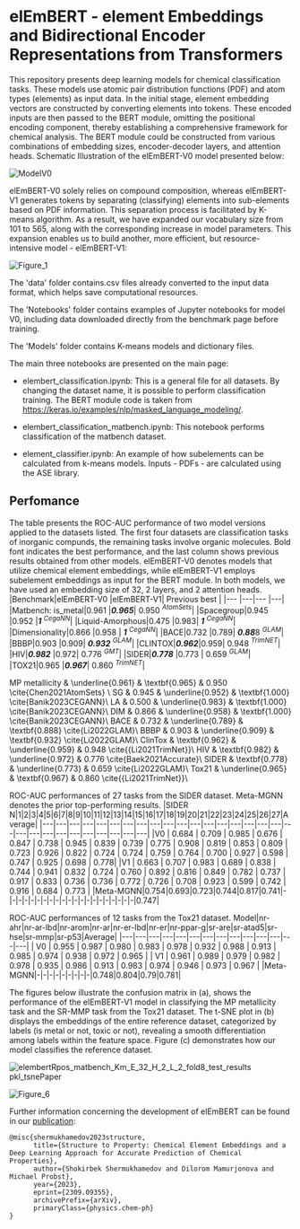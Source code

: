 # elEmBERT - element Embeddings and Bidirectional Encoder Representations from Transformers

This repository presents deep learning models for chemical classification tasks. These models use atomic pair distribution functions (PDF) and atom types (elements) as input data. 
In the initial stage, element embedding vectors are constructed by converting elements into tokens. These encoded inputs are then passed to the BERT module, omitting the positional encoding component, thereby establishing a comprehensive framework for chemical analysis. The BERT module could be constructed from various combinations of embedding sizes, encoder-decoder layers, and attention heads. Schematic Illustration of the elEmBERT-V0 model presented below: 

![ModelV0](https://github.com/dmamur/elementsem/assets/60742014/69492ddd-2dc0-492e-9090-e46380e578b5)


elEmBERT-V0 solely relies on compound composition, whereas elEmBERT-V1 generates tokens by separating (classifying) elements into sub-elements based on PDF information. This separation process is facilitated by K-means algorithm. As a result, we have expanded our vocabulary size from 101 to 565, along with the corresponding increase in model parameters. This expansion enables us to build another, more efficient, but resource-intensive model - elEmBERT-V1:

![Figure_1](https://github.com/user-attachments/assets/142f48cf-1e15-4d9b-a57a-552927488133)



The 'data' folder contains.csv files already converted to the input data format, which helps save computational resources.

The 'Notebooks' folder contains examples of Jupyter notebooks for model V0, including data downloaded directly from the benchmark page before training.

The 'Models' folder contains K-means models and dictionary files.

The main three notebooks are presented on the main page:
- elembert_classification.ipynb: This is a general file for all datasets. By changing the dataset name, it is possible to perform classification training. The BERT module code is taken from https://keras.io/examples/nlp/masked_language_modeling/.

- elembert_classification_matbench.ipynb: This notebook performs classification of the matbench dataset.

- element_classifier.ipynb: An example of how subelements can be calculated from k-means models. Inputs - PDFs - are calculated using the ASE library. 

## Perfomance
The table presents the ROC-AUC performance of two model versions applied to the datasets listed. The first four datasets are classification tasks of inorganic compunds, the remaining tasks involve organic molecules. Bold font indicates the best performance, and the last column shows previous results obtained from other models. elEmBERT-V0 denotes models that utilize chemical element embeddings, while elEmBERT-V1 employs subelement embeddings as input for the BERT module.
In both models, we have used an embedding size of 32, 2 layers, and 2 attention heads.
|Benchmark|elEmBERT-V0 |elEmBERT-V1| Previous best   |
|--- |---|--- |---|
|Matbench: is_metal|0.961 |***0.965***| 0.950 $^{AtomSets}$|
|Spacegroup|0.945 |0.952 |***1***       $^{CegaNN  }$|
|Liquid-Amorphous|0.475	|0.983| ***1***       $^{CegaNN  }$|
|Dimensionality|0.866	|0.958 | ***1***       $^{CegaNN  }$|
|BACE|0.732 |0.789| ***0.88***8 $^{GLAM    }$|
|BBBP|0.903	|0.909| ***0.932*** $^{GLAM    }$|
|CLINTOX|***0.962***|0.959| 0.948 $^{TrimNET }$|
|HIV|***0.982***	|0.972| 0.776 $^{GMT     }$|
|SIDER|***0.778***	|0.773 | 0.659 $^{GLAM    }$|
|TOX21|0.965	|***0.967***| 0.860 $^{TrimNET }$|


MP metallicity &  \underline{0.961} & \textbf{0.965}  & 0.950 \cite{Chen2021AtomSets} \\
SG & 0.945  & \underline{0.952} & \textbf{1.000} \cite{Banik2023CEGANN}\\
LA & 0.500  & \underline{0.983}  & \textbf{1.000} \cite{Banik2023CEGANN}\\
DIM & 0.866  & \underline{0.958}  & \textbf{1.000} \cite{Banik2023CEGANN}\\
BACE & 0.732  & \underline{0.789}  & \textbf{0.888} \cite{Li2022GLAM}\\
BBBP & 0.903  & \underline{0.909} & \textbf{0.932} \cite{Li2022GLAM}\\
ClinTox & \textbf{0.962}  & \underline{0.959}  & 0.948 \cite{{Li2021TrimNet}}\\
HIV & \textbf{0.982}  & \underline{0.972} & 0.776 \cite{Baek2021Accurate}\\
SIDER & \textbf{0.778} & \underline{0.773}  & 0.659 \cite{Li2022GLAM}\\
Tox21 & \underline{0.965}  & \textbf{0.967} & 0.860 \cite{{Li2021TrimNet}}\\

ROC-AUC performances of 27 tasks from the SIDER dataset. Meta-MGNN denotes the prior top-performing results. 
|SIDER N|1|2|3|4|5|6|7|8|9|10|11|12|13|14|15|16|17|18|19|20|21|22|23|24|25|26|27|Average|
|---|---|---|---|---|---|---|---|---|---|---|---|---|---|---|---|---|---|---|---|---|---|---|---|---|---|---|---|---|
|V0      | 0.684 | 0.709 | 0.985 | 0.676 | 0.847 | 0.738 | 0.945 | 0.839 | 0.739   | 0.775 | 0.908 | 0.819 | 0.853 | 0.809 | 0.723 | 0.926 | 0.822 | 0.724     | 0.724 | 0.759 | 0.764 | 0.700 | 0.927 | 0.598 | 0.747 | 0.925 | 0.698 | 0.778|
|V1      | 0.663 | 0.707 | 0.983 | 0.689 | 0.838 | 0.744 | 0.941 | 0.832 | 0.724  |  0.760 | 0.892 | 0.816 | 0.849  | 0.782 | 0.737 | 0.917 | 0.833 | 0.736  | 0.736 | 0.772 | 0.726 | 0.708 | 0.923 | 0.599 | 0.742 | 0.916 | 0.684  | 0.773 |
|Meta-MGNN|0.754|0.693|0.723|0.744|0.817|0.741|-|-|-|-|-|-|-|-|-|-|-|-|-|-|-|-|-|-|-|-|-|0.747|

ROC-AUC performances of 12 tasks from the Tox21 dataset.
Model|nr-ahr|nr-ar-lbd|nr-arom|nr-ar|nr-er-lbd|nr-er|nr-ppar-g|sr-are|sr-atad5|sr-hse|sr-mmp|sr-p53|Average|
|---|---|---|---|---|---|---|---|---|---|---|---|---|---|
| V0 | 0.955 | 0.987 | 0.980 | 0.983 | 0.978 | 0.932 | 0.988 | 0.913 | 0.985 | 0.974 | 0.938 | 0.972 | 0.965 |
| V1 | 0.961 | 0.989 | 0.979 | 0.982 | 0.978 | 0.935 | 0.986 | 0.913 | 0.983 | 0.974 | 0.946 | 0.973 | 0.967 |
|Meta-MGNN|-|-|-|-|-|-|-|-|-|0.748|0.804|0.79|0.781|


The figures below illustrate the confusion matrix in (a), shows the performance of the elEmBERT-V1 model in classifying the MP metallicity task and the SR-MMP task from the Tox21 dataset. The t-SNE plot in (b) displays the embeddings of the entire reference dataset, categorized by labels (is metal or not, toxic or not), revealing a smooth differentiation among labels within the feature space. Figure (c) demonstrates how our model classifies the reference dataset.

![elembertRpos_matbench_Km_E_32_H_2_L_2_fold8_test_results pkl_tsnePaper](https://github.com/user-attachments/assets/efc66ea2-9b4b-4065-993c-c8b09e72171a)

![Figure_6](https://github.com/user-attachments/assets/50be6885-7330-4673-a89f-081d63a25ea2)


Further information concerning the development of elEmBERT can be found in our [publication](https://arxiv.org/abs/2309.09355):
```
@misc{shermukhamedov2023structure,
      title={Structure to Property: Chemical Element Embeddings and a Deep Learning Approach for Accurate Prediction of Chemical Properties}, 
      author={Shokirbek Shermukhamedov and Dilorom Mamurjonova and Michael Probst},
      year={2023},
      eprint={2309.09355},
      archivePrefix={arXiv},
      primaryClass={physics.chem-ph}
}
```





